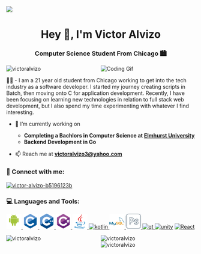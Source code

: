 <img src="https://cdn.weasyl.com/static/media/77/01/0e/77010edc044346137755293f2d8db89977341e2cce02d6e8558dd9de11dd35be.gif" height="0.5%" />
<h1 align="center">Hey 👋, I'm Victor Alvizo</h1>
<h3 align="center">Computer Science Student From Chicago 🏙</h3>
<img align="right" alt="Coding Gif" width="50%" height="auto" src="https://cdn.dribbble.com/users/1059583/screenshots/4171367/coding-freak.gif" />

<p align="left"> <img src="https://komarev.com/ghpvc/?username=victoralvizo&label=Profile%20views&color=0e75b6&style=flat" alt="victoralvizo" /> </p>

👨‍🎓 - I am a 21 year old student from Chicago working to get into the tech industry as a software developer. I started my journey creating scripts in Batch, then moving onto C for application development. Recently, I have been focusing on learning new technologies in relation to full stack web development, but I also spend my time experimenting with whatever I find interesting.   

- 🌱 I’m currently working on
  - **Completing a Bachlors in Computer Science at <a href="https://www.elmhurst.edu/">Elmhurst University</a>**
  - **Backend Development in Go**

- 📫 Reach me at **victoralvizo3@yahoo.com**

<h3 align="left">📩 Connect with me:</h3>
<p align="left">
<a href="https://linkedin.com/in/victor-alvizo-b5196123b" target="blank"><img align="center" src="https://raw.githubusercontent.com/rahuldkjain/github-profile-readme-generator/master/src/images/icons/Social/linked-in-alt.svg" alt="victor-alvizo-b5196123b" height="30" width="40" /></a>
</p>

<h3 align="left">💻 Languages and Tools:</h3>
<p align="left"> <a href="https://developer.android.com" target="_blank" rel="noreferrer"> <img src="https://raw.githubusercontent.com/devicons/devicon/master/icons/android/android-original-wordmark.svg" alt="android" width="40" height="40"/> </a> <a href="https://www.cprogramming.com/" target="_blank" rel="noreferrer"> <img src="https://raw.githubusercontent.com/devicons/devicon/master/icons/c/c-original.svg" alt="c" width="40" height="40"/> </a> <a href="https://www.w3schools.com/cpp/" target="_blank" rel="noreferrer"> <img src="https://raw.githubusercontent.com/devicons/devicon/master/icons/cplusplus/cplusplus-original.svg" alt="cplusplus" width="40" height="40"/> </a> <a href="https://www.w3schools.com/cs/" target="_blank" rel="noreferrer"> <img src="https://raw.githubusercontent.com/devicons/devicon/master/icons/csharp/csharp-original.svg" alt="csharp" width="40" height="40"/> </a> <a href="https://www.java.com" target="_blank" rel="noreferrer"> <img src="https://raw.githubusercontent.com/devicons/devicon/master/icons/java/java-original.svg" alt="java" width="40" height="40"/> </a> <a href="https://kotlinlang.org" target="_blank" rel="noreferrer"> <img src="https://www.vectorlogo.zone/logos/kotlinlang/kotlinlang-icon.svg" alt="kotlin" width="40" height="40"/> </a> <a href="https://www.mysql.com/" target="_blank" rel="noreferrer"> <img src="https://raw.githubusercontent.com/devicons/devicon/master/icons/mysql/mysql-original-wordmark.svg" alt="mysql" width="40" height="40"/> </a> <a href="https://www.photoshop.com/en" target="_blank" rel="noreferrer"> <img src="https://raw.githubusercontent.com/devicons/devicon/master/icons/photoshop/photoshop-line.svg" alt="photoshop" width="40" height="40"/> </a> <a href="https://www.qt.io/" target="_blank" rel="noreferrer"> <img src="https://upload.wikimedia.org/wikipedia/commons/0/0b/Qt_logo_2016.svg" alt="qt" width="40" height="40"/> </a> <a href="https://unity.com/" target="_blank" rel="noreferrer"> <img src="https://www.vectorlogo.zone/logos/unity3d/unity3d-icon.svg" alt="unity" width="40" height="40"/></a> <a href="https://react.dev/" target="_blank" rel="noreferrer"><img src="https://upload.wikimedia.org/wikipedia/commons/a/a7/React-icon.svg" alt="React" width="40" height="40"/></a></p>

<p><img align="right" width="50%" src="https://github-readme-stats.vercel.app/api?username=victoralvizo&show_icons=true&locale=en&theme=tokyonight" alt="victoralvizo" /></p>

<p><img align="left" width="45%" src="https://github-readme-stats.vercel.app/api/top-langs?username=victoralvizo&show_icons=true&locale=en&layout=compact&theme=tokyonight" alt="victoralvizo" /></p>

<p><img align="right" width="50%" src="https://github-readme-streak-stats.herokuapp.com/?user=victoralvizo&&theme=tokyonight" alt="victoralvizo" /></p>
